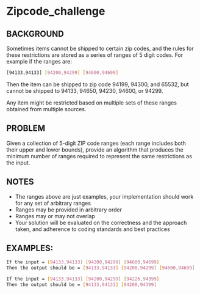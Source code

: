 # Zipcode_challenge
## BACKGROUND
Sometimes items cannot be shipped to certain zip codes, and the rules for these restrictions are stored as a series of ranges of 5 digit codes. For example if the ranges are:
```bash
[94133,94133] [94200,94299] [94600,94699]
```
Then the item can be shipped to zip code 94199, 94300, and 65532, but cannot be shipped to 94133, 94650, 94230, 94600, or 94299.

Any item might be restricted based on multiple sets of these ranges obtained from multiple sources.

## PROBLEM
Given a collection of 5-digit ZIP code ranges (each range includes both their upper and lower bounds), provide an algorithm that produces the minimum number of ranges required to represent the same restrictions as the input.

## NOTES
- The ranges above are just examples, your implementation should work for any set of arbitrary ranges
- Ranges may be provided in arbitrary order
- Ranges may or may not overlap
- Your solution will be evaluated on the correctness and the approach taken, and adherence to coding standards and best practices

## EXAMPLES:
```bash
If the input = [94133,94133] [94200,94299] [94600,94699]
Then the output should be = [94133,94133] [94200,94299] [94600,94699]
```
```bash
If the input = [94133,94133] [94200,94299] [94226,94399] 
Then the output should be = [94133,94133] [94200,94399]
```

